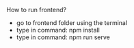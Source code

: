 How to run frontend?
- go to frontend folder using the terminal
- type in command: npm install
- type in command: npm run serve